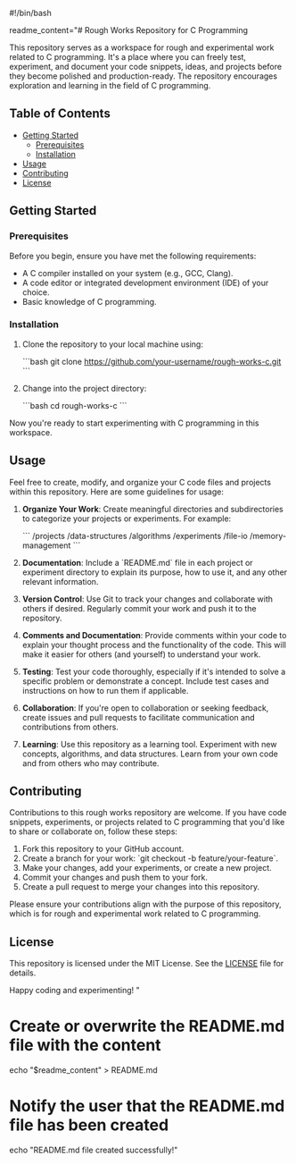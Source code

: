 #!/bin/bash

readme_content="# Rough Works Repository for C Programming

This repository serves as a workspace for rough and experimental work related to C programming. It's a place where you can freely test, experiment, and document your code snippets, ideas, and projects before they become polished and production-ready. The repository encourages exploration and learning in the field of C programming.

## Table of Contents

- [Getting Started](#getting-started)
  - [Prerequisites](#prerequisites)
  - [Installation](#installation)
- [Usage](#usage)
- [Contributing](#contributing)
- [License](#license)

## Getting Started

### Prerequisites

Before you begin, ensure you have met the following requirements:

- A C compiler installed on your system (e.g., GCC, Clang).
- A code editor or integrated development environment (IDE) of your choice.
- Basic knowledge of C programming.

### Installation

1. Clone the repository to your local machine using:

   \`\`\`bash
   git clone https://github.com/your-username/rough-works-c.git
   \`\`\`

2. Change into the project directory:

   \`\`\`bash
   cd rough-works-c
   \`\`\`

Now you're ready to start experimenting with C programming in this workspace.

## Usage

Feel free to create, modify, and organize your C code files and projects within this repository. Here are some guidelines for usage:

1. **Organize Your Work**: Create meaningful directories and subdirectories to categorize your projects or experiments. For example:

   \`\`\`
   /projects
       /data-structures
       /algorithms
   /experiments
       /file-io
       /memory-management
   \`\`\`

2. **Documentation**: Include a \`README.md\` file in each project or experiment directory to explain its purpose, how to use it, and any other relevant information.

3. **Version Control**: Use Git to track your changes and collaborate with others if desired. Regularly commit your work and push it to the repository.

4. **Comments and Documentation**: Provide comments within your code to explain your thought process and the functionality of the code. This will make it easier for others (and yourself) to understand your work.

5. **Testing**: Test your code thoroughly, especially if it's intended to solve a specific problem or demonstrate a concept. Include test cases and instructions on how to run them if applicable.

6. **Collaboration**: If you're open to collaboration or seeking feedback, create issues and pull requests to facilitate communication and contributions from others.

7. **Learning**: Use this repository as a learning tool. Experiment with new concepts, algorithms, and data structures. Learn from your own code and from others who may contribute.

## Contributing

Contributions to this rough works repository are welcome. If you have code snippets, experiments, or projects related to C programming that you'd like to share or collaborate on, follow these steps:

1. Fork this repository to your GitHub account.
2. Create a branch for your work: \`git checkout -b feature/your-feature\`.
3. Make your changes, add your experiments, or create a new project.
4. Commit your changes and push them to your fork.
5. Create a pull request to merge your changes into this repository.

Please ensure your contributions align with the purpose of this repository, which is for rough and experimental work related to C programming.

## License

This repository is licensed under the MIT License. See the [LICENSE](LICENSE) file for details.

Happy coding and experimenting!
"

# Create or overwrite the README.md file with the content
echo "$readme_content" > README.md

# Notify the user that the README.md file has been created
echo "README.md file created successfully!"
